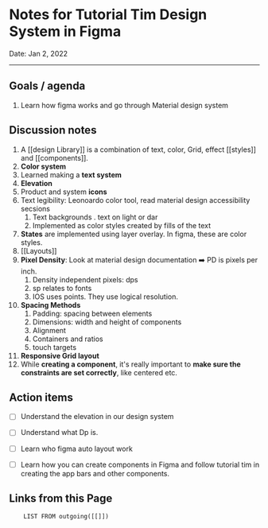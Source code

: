 # Notes for Tutorial Tim Design System in Figma

Date: Jan 2, 2022

---

## Goals / agenda
1. Learn how figma works and go through Material design system

## Discussion notes
1. A [[design Library]] is a combination of text, color, Grid, effect [[styles]] and [[components]].
2. **Color system**
3. Learned making a **text system**
4. **Elevation**
5. Product and system **icons**
6. Text legibility: Leonoardo color tool, read material design accessibility secsions
	1. Text backgrounds . text on light or dar
	2. Implemented as color styles created by fills of the text
7. **States** are implemented using layer overlay. In figma, these are color styles.
8. [[Layouts]]
9. **Pixel Density**: Look at material design documentation ➡️ PD is pixels per inch.
	1. Density independent pixels: dps
	2. sp relates to fonts
	3. IOS uses points. They use logical resolution.
10. **Spacing Methods**
	1. Padding: spacing between elements
	2. Dimensions: width and height of components
	3. Alignment
	4. Containers and ratios
	5. touch targets
11. **Responsive Grid layout**
12. While **creating a component**, it's really important to **make sure the constraints are set correctly**, like centered etc.

## Action items
- [ ] Understand the elevation in our design system
- [ ] Understand what Dp is.
- [ ] Learn who figma auto layout work
- [ ] Learn how you can create components in Figma and follow tutorial tim in creating the app bars and other components.


## Links from this Page
```dataview  
	LIST FROM outgoing([[]])
```
